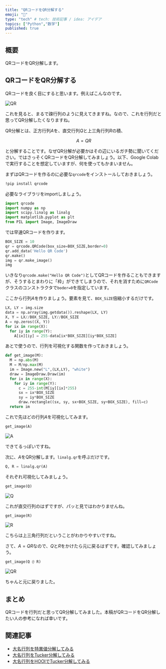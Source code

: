 ```yaml
---
title: "QRコードをQR分解する"
emoji: "🤖"
type: "tech" # tech: 技術記事 / idea: アイデア
topics: ["Python","数学"]
published: true
---
```


## 概要

QRコードをQR分解します。

## QRコードをQR分解する

QRコードを良く目にすると思います。例えばこんなのです。

![QR](https://github.com/kaityo256/zenn-content/blob/main/articles/qr_decomposition/qrcode.png?raw=true)

これを見ると、まるで疎行列のように見えてきますね。なので、これを行列だと思ってQR分解したくなりますね。

QR分解とは、正方行列$A$を、直交行列$Q$と上三角行列$R$の積、

$$
A = QR
$$

と分解することです。なぜQR分解が必要かはその辺にいるガチ勢に聞いてください。ではさっそくQRコードをQR分解してみましょう。以下、Google Colabで実行することを想定していますが、何を使ってもかまいません。

まずはQRコードを作るのに必要な`qrcode`をインストールしておきましょう。

```sh
!pip install qrcode
```

必要なライブラリをimportしましょう。

```py
import qrcode
import numpy as np
import scipy.linalg as linalg
import matplotlib.pyplot as plt
from PIL import Image, ImageDraw
```

では早速QRコードを作ります。

```py
BOX_SIZE = 10
qr = qrcode.QRCode(box_size=BOX_SIZE,border=0)
qr.add_data('Hello QR Code')
qr.make()
img = qr.make_image()
img
```

いきなり`qrcode.make("Hello QR Code")`としてQRコードを作ることもできますが、そうするとまわりに「枠」ができてしまうので、それを消すために`QRCode`クラスのコンストラクタで`boder=0`を指定しています。

ここから行列$A$を作りましょう。要素を見て、`BOX_SiZE`倍縮小するだけです。

```py
LX, LY = img.size
data = np.array(img.getdata()).reshape(LX, LY)
X, Y = LX//BOX_SIZE, LY//BOX_SIZE
A = np.zeros((X, Y))
for ix in range(X):
  for iy in range(Y):
    A[ix][iy] = 255-data[ix*BOX_SIZE][iy*BOX_SIZE]
```

あとで使うので、行列を可視化する関数を作っておきましょう。

```py
def get_image(M):
  M = np.abs(M)
  M = M/np.max(M)
  im = Image.new("L",(LX,LY), "white")
  draw = ImageDraw.Draw(im)
  for ix in range(X):
    for iy in range(Y):
      c = 255-int(M[iy][ix]*255)
      sx = ix*BOX_SIZE
      sy = iy*BOX_SIZE
      draw.rectangle((sx, sy, sx+BOX_SIZE, sy+BOX_SIZE), fill=c)
  return im
```

これで先ほどの行列$A$を可視化してみます。

```py
get_image(A)
```

![A](https://github.com/kaityo256/zenn-content/blob/main/articles/qr_decomposition/A.png?raw=true)

できてるっぽいですね。

次に、$A$をQR分解します。`linalg.qr`を呼ぶだけです。

```py
Q, R = linalg.qr(A)
```

それぞれ可視化してみましょう。

```py
get_image(Q)
```

![Q](https://github.com/kaityo256/zenn-content/blob/main/articles/qr_decomposition/Q.png?raw=true)

これが直交行列のはずですが、パッと見ではわかりませんね。

```py
get_image(R)
```

![R](https://github.com/kaityo256/zenn-content/blob/main/articles/qr_decomposition/R.png?raw=true)

こちらは上三角行列だということがわかりやすいですね。

さて、$A=QR$なので、$Q$と$R$をかけたら元に戻るはずです。確認してみましょう。

```py
get_image(Q @ R)
```

![QR](https://github.com/kaityo256/zenn-content/blob/main/articles/qr_decomposition/QR.png?raw=true)

ちゃんと元に戻りました。

## まとめ

QRコードを行列だと思ってQR分解してみました。本稿がQRコードをQR分解したい人の参考になれば幸いです。

## 関連記事

* [大名行列を特異値分解してみる
](https://qiita.com/kaityo256/items/78b16c58228e131f8144)
* [大名行列をTucker分解してみる](https://qiita.com/kaityo256/items/2e3f45377a6b9760f3e0)
* [大名行列をHOOIでTucker分解してみる](https://qiita.com/kaityo256/items/ab9555ada7b07a65bc12)